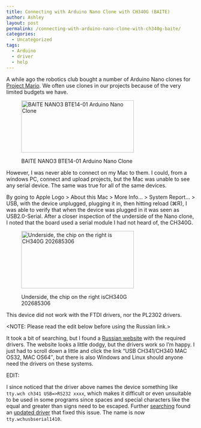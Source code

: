 ```yaml
---
title: Connecting with Arduino Nano Clone with CH340G (BAITE)
author: Ashley
layout: post
permalink: /connecting-with-arduino-nano-clone-with-ch340g-baite/
categories:
  - Uncategorized
tags:
  - Arduino
  - driver
  - help
---
```

A while ago the robotics club bought a number of Arduino Nano clones for [Project Mario][1]. We often use clones in our projects because of the very limited budgets we have.<figure id="attachment_106" style="width: 300px;" class="wp-caption aligncenter">

<a href="http://theredwheel.com/wp-content/uploads/2014/11/2014-11-06-17.36.51.jpg" data-gallery><img class="wp-image-106 size-medium" src="http://theredwheel.com/wp-content/uploads/2014/11/2014-11-06-17.36.51-e1415260199327-300x139.jpg" alt="BAITE NANO3 BTE14-01 Arduino Nano Clone" width="300" height="139" /></a><figcaption class="wp-caption-text">BAITE NANO3 BTE14-01 Arduino Nano Clone</figcaption></figure> 
However, I was never able to connect on my Mac to them. I could, from a windows PC, connect and upload projects, but the Mac was unable to see any serial device. The same was true for all of the same devices.

By going to Apple Logo > About this Mac > More Info&#8230; > System Report&#8230; > USB, with the device unplugged, plugging it in, then hitting reload (⌘R), I was able to verify that when the device was plugged in it was seen as USB2.0-Serial. After a closer inspection of the underside of the Nano clone, I noted that the board used a serial module I had not heard of, the CH340G.<figure id="attachment_107" style="width: 300px;" class="wp-caption aligncenter">

<a href="http://theredwheel.com/wp-content/uploads/2014/11/2014-11-06-17.37.31.jpg" data-gallery><img class="wp-image-107 size-medium" src="http://theredwheel.com/wp-content/uploads/2014/11/2014-11-06-17.37.31-e1415260289828-300x153.jpg" alt="Underside, the chip on the right is CH340G 202685306" width="300" height="153" /></a><figcaption class="wp-caption-text">Underside, the chip on the right isCH340G 202685306</figcaption></figure> 
This device did not work with the FTDI drivers, nor the PL2302 drivers.

<NOTE: Please read the edit below before using the Russian link.>

It took a bit of searching, but I found a <a title="CH340G" href="http://www.5v.ru/ch340g.htm" target="_blank">Russian website</a> with the required drivers. The website looks a little dodgy, but the drivers work so I&#8217;m happy. I just had to scroll down a little and click the link &#8220;USB CH341/CH340 MAC OS32, MAC OS64&#8243;, but there is also Windows and Linux should anyone need the drivers on these systems.

EDIT:

I since noticed that the driver above names the device something like `tty.wch ch341 USB=>RS232 xxxx`, which makes it difficult or even unsuitable to be used in some programs since spaces and special characters like the equal and greater than signs need to be escaped. Further <a title="Stack Exchange" href="http://arduino.stackexchange.com/questions/3700/rename-device-name-ch340-usb-to-serial-mac-os" target="_blank">searching</a> found an <a title="CH340 Driver" href="http://www.wch.cn/downloads.php?name=pro&proid=178" target="_blank">updated driver</a> that fixed this issue. The name is now `tty.wchusbserial1410`.

 [1]: http://theredwheel.com/category/robo-club/project-mario/ "Project Mario"